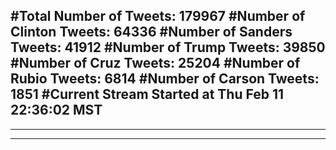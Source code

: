#Total Number of Tweets: 179967 
#Number of Clinton Tweets: 64336
#Number of Sanders Tweets: 41912
#Number of Trump Tweets: 39850
#Number of Cruz Tweets: 25204
#Number of Rubio Tweets: 6814
#Number of Carson Tweets: 1851
#Current Stream Started at Thu Feb 11 22:36:02 MST
---
---
---
